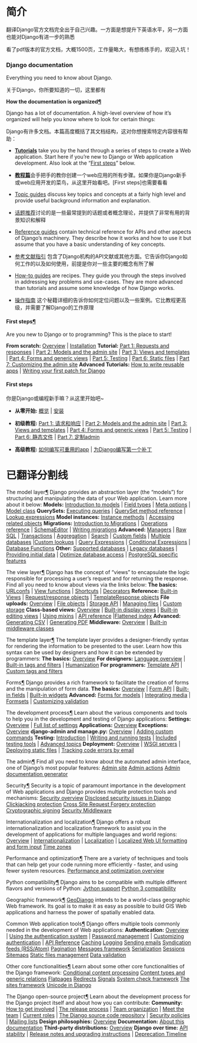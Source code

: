 # 简介

翻译Django官方文档完全出于自己兴趣。一方面是想提升下英语水平，另一方面也能对Django有进一步的熟悉

看了pdf版本的官方文档，大概1500页，工作量略大，有想练练手的，欢迎入坑！

### **Django documentation**

Everything you need to know about Django.

关于Django，你所要知道的一切，这里都有

**How the documentation is organized[¶](https://docs.djangoproject.com/en/1.10/#how-the-documentation-is-organized)**

Django has a lot of documentation. A high-level overview of how it’s organized will help you know where to look for certain things:

Django有许多文档。本篇高度概括了其文档结构，这对你想搜索特定内容很有帮助：

+ [**Tutorials**](https://docs.djangoproject.com/en/1.10/intro/) take you by the hand through a series of steps to create a Web application. Start here if you’re new to Django or Web application development. Also look at the “[First steps](https://docs.djangoproject.com/en/1.10/#index-first-steps)” below.

+ [**教程篇**]((https://docs.djangoproject.com/en/1.10/intro/) )会手把手的教你创建一个web应用的所有步骤。如果你是Django新手或web应用开发的菜鸟，从这里开始看吧。[First steps]也需要看看

+ [Topic guides](https://docs.djangoproject.com/en/1.10/topics/) discuss key topics and concepts at a fairly high level and provide useful background information and explanation.

+ [话题推荐](https://docs.djangoproject.com/en/1.10/topics/)讨论的是一些最常提到的话题或者概念理论，并提供了非常有用的背景知识和解释

+ [Reference guides](https://docs.djangoproject.com/en/1.10/ref/) contain technical reference for APIs and other aspects of Django’s machinery. They describe how it works and how to use it but assume that you have a basic understanding of key concepts.

+ [参考文献指引](https://docs.djangoproject.com/en/1.10/ref/) 包含了Django机构的API文献或其他方面。它告诉你Django如何工作的以及如何使用，前提是你对一些主要的概念有所了解

+ [How-to guides](https://docs.djangoproject.com/en/1.10/howto/) are recipes. They guide you through the steps involved in addressing key problems and use-cases. They are more advanced than tutorials and assume some knowledge of how Django works.

+ [操作指南](https://docs.djangoproject.com/en/1.10/howto/) 这个秘籍详细的告诉你如何定位问题以及一些案例。它比教程更高级，并需要了解Django的工作原理

#### **First steps**[¶](https://docs.djangoproject.com/en/1.10/#first-steps)

Are you new to Django or to programming? This is the place to start!

**From scratch:** [Overview](https://docs.djangoproject.com/en/1.10/intro/overview/) | [Installation](https://docs.djangoproject.com/en/1.10/intro/install/)
**Tutorial:** [Part 1: Requests and responses](https://docs.djangoproject.com/en/1.10/intro/tutorial01/) | [Part 2: Models and the admin site](https://docs.djangoproject.com/en/1.10/intro/tutorial02/) | [Part 3: Views and templates](https://docs.djangoproject.com/en/1.10/intro/tutorial03/) | [Part 4: Forms and generic views](https://docs.djangoproject.com/en/1.10/intro/tutorial04/) | [Part 5: Testing](https://docs.djangoproject.com/en/1.10/intro/tutorial05/) | [Part 6: Static files](https://docs.djangoproject.com/en/1.10/intro/tutorial06/) | [Part 7: Customizing the admin site](https://docs.djangoproject.com/en/1.10/intro/tutorial07/)
**Advanced Tutorials:** [How to write reusable apps](https://docs.djangoproject.com/en/1.10/intro/reusable-apps/) | [Writing your first patch for Django](https://docs.djangoproject.com/en/1.10/intro/contributing/)

#### **First steps**

你是Django或编程新手嘛？从这里开始吧~

+ **从零开始:** [概览](https://run-noob.gitbooks.io/django1-10/content/%E6%96%B0%E6%89%8B%E5%85%A5%E9%97%A8/%E6%A6%82%E8%A7%88.html) | [安装](https://run-noob.gitbooks.io/django1-10/content/%E6%96%B0%E6%89%8B%E5%85%A5%E9%97%A8/%E5%AE%89%E8%A3%85.html)

+ **初级教程:** [Part 1: 请求和响应](https://run-noob.gitbooks.io/django1-10/content/%E6%96%B0%E6%89%8B%E5%85%A5%E9%97%A8/%E7%AC%AC%E4%B8%80%E9%83%A8%E5%88%86%EF%BC%9A%E6%A8%A1%E5%9E%8B.html) | [Part 2: Models and the admin site](https://run-noob.gitbooks.io/django1-10/content/%E6%96%B0%E6%89%8B%E5%85%A5%E9%97%A8/%E7%AC%AC%E4%BA%8C%E9%83%A8%E5%88%86%EF%BC%9Amodels%E5%92%8Cadmin.html) | [Part 3: Views and templates](https://run-noob.gitbooks.io/django1-10/content/%E6%96%B0%E6%89%8B%E5%85%A5%E9%97%A8/%E7%AC%AC%E4%B8%89%E9%83%A8%E5%88%86%EF%BC%9Aviews%E5%92%8Ctemplate.html) | [Part 4: Forms and generic views](https://run-noob.gitbooks.io/django1-10/content/%E6%96%B0%E6%89%8B%E5%85%A5%E9%97%A8/%E7%AC%AC%E5%9B%9B%E9%83%A8%E5%88%86%EF%BC%9AForms%E5%92%8Cgeneric%20views.html) | [Part 5: Testing](https://run-noob.gitbooks.io/django1-10/content/%E6%96%B0%E6%89%8B%E5%85%A5%E9%97%A8/%E7%AC%AC%E4%BA%94%E9%83%A8%E5%88%86%EF%BC%9ATesting.html) | [Part 6: 静态文件](https://run-noob.gitbooks.io/django1-10/content/%E6%96%B0%E6%89%8B%E5%85%A5%E9%97%A8/%E7%AC%AC%E5%85%AD%E9%83%A8%E5%88%86%EF%BC%9A%E9%9D%99%E6%80%81%E6%96%87%E4%BB%B6.html) | [Part 7: 定制admin](https://run-noob.gitbooks.io/django1-10/content/%E6%96%B0%E6%89%8B%E5%85%A5%E9%97%A8/%E7%AC%AC%E4%B8%83%E9%83%A8%E5%88%86%EF%BC%9A%E5%AE%9A%E5%88%B6admin.html)
+ **高级教程:** [如何编写可重用的app](https://run-noob.gitbooks.io/django1-10/content/%E6%96%B0%E6%89%8B%E5%85%A5%E9%97%A8/%E7%BC%96%E5%86%99%E5%8F%AF%E5%AE%89%E8%A3%85%E7%9A%84%E5%BA%94%E7%94%A8.html) | [为Django编写第一个补丁](https://run-noob.gitbooks.io/django1-10/content/%E6%96%B0%E6%89%8B%E5%85%A5%E9%97%A8/%E5%A6%82%E4%BD%95%E4%B8%BADjango%E7%BC%96%E5%86%99%E8%A1%A5%E4%B8%81.html)



# **已翻译分割线**


The model layer[¶](https://docs.djangoproject.com/en/1.10/#the-model-layer)
Django provides an abstraction layer (the “models”) for structuring and manipulating the data of your Web application. Learn more about it below:
**Models:** [Introduction to models](https://docs.djangoproject.com/en/1.10/topics/db/models/) | [Field types](https://docs.djangoproject.com/en/1.10/ref/models/fields/) | [Meta options](https://docs.djangoproject.com/en/1.10/ref/models/options/) | [Model class](https://docs.djangoproject.com/en/1.10/ref/models/class/)
**QuerySets:** [Executing queries](https://docs.djangoproject.com/en/1.10/topics/db/queries/) | [QuerySet method reference](https://docs.djangoproject.com/en/1.10/ref/models/querysets/) | [Lookup expressions](https://docs.djangoproject.com/en/1.10/ref/models/lookups/)
**Model instances:** [Instance methods](https://docs.djangoproject.com/en/1.10/ref/models/instances/) | [Accessing related objects](https://docs.djangoproject.com/en/1.10/ref/models/relations/)
**Migrations:** [Introduction to Migrations](https://docs.djangoproject.com/en/1.10/topics/migrations/) | [Operations reference](https://docs.djangoproject.com/en/1.10/ref/migration-operations/) | [SchemaEditor](https://docs.djangoproject.com/en/1.10/ref/schema-editor/) | [Writing migrations](https://docs.djangoproject.com/en/1.10/howto/writing-migrations/)
**Advanced:** [Managers](https://docs.djangoproject.com/en/1.10/topics/db/managers/) | [Raw SQL](https://docs.djangoproject.com/en/1.10/topics/db/sql/) | [Transactions](https://docs.djangoproject.com/en/1.10/topics/db/transactions/) | [Aggregation](https://docs.djangoproject.com/en/1.10/topics/db/aggregation/) | [Search](https://docs.djangoproject.com/en/1.10/topics/db/search/) | [Custom fields](https://docs.djangoproject.com/en/1.10/howto/custom-model-fields/) | [Multiple databases](https://docs.djangoproject.com/en/1.10/topics/db/multi-db/) |[Custom lookups](https://docs.djangoproject.com/en/1.10/howto/custom-lookups/) | [Query Expressions](https://docs.djangoproject.com/en/1.10/ref/models/expressions/) | [Conditional Expressions](https://docs.djangoproject.com/en/1.10/ref/models/conditional-expressions/) | [Database Functions](https://docs.djangoproject.com/en/1.10/ref/models/database-functions/)
**Other:** [Supported databases](https://docs.djangoproject.com/en/1.10/ref/databases/) | [Legacy databases](https://docs.djangoproject.com/en/1.10/howto/legacy-databases/) | [Providing initial data](https://docs.djangoproject.com/en/1.10/howto/initial-data/) | [Optimize database access](https://docs.djangoproject.com/en/1.10/topics/db/optimization/) | [PostgreSQL specific features](https://docs.djangoproject.com/en/1.10/ref/contrib/postgres/)

The view layer[¶](https://docs.djangoproject.com/en/1.10/#the-view-layer)
Django has the concept of “views” to encapsulate the logic responsible for processing a user’s request and for returning the response. Find all you need to know about views via the links below:
**The basics:** [URLconfs](https://docs.djangoproject.com/en/1.10/topics/http/urls/) | [View functions](https://docs.djangoproject.com/en/1.10/topics/http/views/) | [Shortcuts](https://docs.djangoproject.com/en/1.10/topics/http/shortcuts/) | [Decorators](https://docs.djangoproject.com/en/1.10/topics/http/decorators/)
**Reference:** [Built-in Views](https://docs.djangoproject.com/en/1.10/ref/views/) | [Request/response objects](https://docs.djangoproject.com/en/1.10/ref/request-response/) | [TemplateResponse objects](https://docs.djangoproject.com/en/1.10/ref/template-response/)
**File uploads:** [Overview](https://docs.djangoproject.com/en/1.10/topics/http/file-uploads/) | [File objects](https://docs.djangoproject.com/en/1.10/ref/files/file/) | [Storage API](https://docs.djangoproject.com/en/1.10/ref/files/storage/) | [Managing files](https://docs.djangoproject.com/en/1.10/topics/files/) | [Custom storage](https://docs.djangoproject.com/en/1.10/howto/custom-file-storage/)
**Class-based views:** [Overview](https://docs.djangoproject.com/en/1.10/topics/class-based-views/) | [Built-in display views](https://docs.djangoproject.com/en/1.10/topics/class-based-views/generic-display/) | [Built-in editing views](https://docs.djangoproject.com/en/1.10/topics/class-based-views/generic-editing/) | [Using mixins](https://docs.djangoproject.com/en/1.10/topics/class-based-views/mixins/) | [API reference](https://docs.djangoproject.com/en/1.10/ref/class-based-views/) |[Flattened index](https://docs.djangoproject.com/en/1.10/ref/class-based-views/flattened-index/)
**Advanced:** [Generating CSV](https://docs.djangoproject.com/en/1.10/howto/outputting-csv/) | [Generating PDF](https://docs.djangoproject.com/en/1.10/howto/outputting-pdf/)
**Middleware:** [Overview](https://docs.djangoproject.com/en/1.10/topics/http/middleware/) | [Built-in middleware classes](https://docs.djangoproject.com/en/1.10/ref/middleware/)

The template layer[¶](https://docs.djangoproject.com/en/1.10/#the-template-layer)
The template layer provides a designer-friendly syntax for rendering the information to be presented to the user. Learn how this syntax can be used by designers and how it can be extended by programmers:
**The basics:** [Overview](https://docs.djangoproject.com/en/1.10/topics/templates/)
**For designers:** [Language overview](https://docs.djangoproject.com/en/1.10/ref/templates/language/) | [Built-in tags and filters](https://docs.djangoproject.com/en/1.10/ref/templates/builtins/) | [Humanization](https://docs.djangoproject.com/en/1.10/ref/contrib/humanize/)
**For programmers:** [Template API](https://docs.djangoproject.com/en/1.10/ref/templates/api/) | [Custom tags and filters](https://docs.djangoproject.com/en/1.10/howto/custom-template-tags/)

Forms[¶](https://docs.djangoproject.com/en/1.10/#forms)
Django provides a rich framework to facilitate the creation of forms and the manipulation of form data.
**The basics:** [Overview](https://docs.djangoproject.com/en/1.10/topics/forms/) | [Form API](https://docs.djangoproject.com/en/1.10/ref/forms/api/) | [Built-in fields](https://docs.djangoproject.com/en/1.10/ref/forms/fields/) | [Built-in widgets](https://docs.djangoproject.com/en/1.10/ref/forms/widgets/)
**Advanced:** [Forms for models](https://docs.djangoproject.com/en/1.10/topics/forms/modelforms/) | [Integrating media](https://docs.djangoproject.com/en/1.10/topics/forms/media/) | [Formsets](https://docs.djangoproject.com/en/1.10/topics/forms/formsets/) | [Customizing validation](https://docs.djangoproject.com/en/1.10/ref/forms/validation/)

The development process[¶](https://docs.djangoproject.com/en/1.10/#the-development-process)
Learn about the various components and tools to help you in the development and testing of Django applications:
**Settings:** [Overview](https://docs.djangoproject.com/en/1.10/topics/settings/) | [Full list of settings](https://docs.djangoproject.com/en/1.10/ref/settings/)
**Applications:** [Overview](https://docs.djangoproject.com/en/1.10/ref/applications/)
**Exceptions:** [Overview](https://docs.djangoproject.com/en/1.10/ref/exceptions/)
**django-admin and manage.py:** [Overview](https://docs.djangoproject.com/en/1.10/ref/django-admin/) | [Adding custom commands](https://docs.djangoproject.com/en/1.10/howto/custom-management-commands/)
**Testing:** [Introduction](https://docs.djangoproject.com/en/1.10/topics/testing/) | [Writing and running tests](https://docs.djangoproject.com/en/1.10/topics/testing/overview/) | [Included testing tools](https://docs.djangoproject.com/en/1.10/topics/testing/tools/) | [Advanced topics](https://docs.djangoproject.com/en/1.10/topics/testing/advanced/)
**Deployment:** [Overview](https://docs.djangoproject.com/en/1.10/howto/deployment/) | [WSGI servers](https://docs.djangoproject.com/en/1.10/howto/deployment/wsgi/) | [Deploying static files](https://docs.djangoproject.com/en/1.10/howto/static-files/deployment/) | [Tracking code errors by email](https://docs.djangoproject.com/en/1.10/howto/error-reporting/)

The admin[¶](https://docs.djangoproject.com/en/1.10/#the-admin)
Find all you need to know about the automated admin interface, one of Django’s most popular features:
[Admin site](https://docs.djangoproject.com/en/1.10/ref/contrib/admin/)
[Admin actions](https://docs.djangoproject.com/en/1.10/ref/contrib/admin/actions/)
[Admin documentation generator](https://docs.djangoproject.com/en/1.10/ref/contrib/admin/admindocs/)

Security[¶](https://docs.djangoproject.com/en/1.10/#security)
Security is a topic of paramount importance in the development of Web applications and Django provides multiple protection tools and mechanisms:
[Security overview](https://docs.djangoproject.com/en/1.10/topics/security/)
[Disclosed security issues in Django](https://docs.djangoproject.com/en/1.10/releases/security/)
[Clickjacking protection](https://docs.djangoproject.com/en/1.10/ref/clickjacking/)
[Cross Site Request Forgery protection](https://docs.djangoproject.com/en/1.10/ref/csrf/)
[Cryptographic signing](https://docs.djangoproject.com/en/1.10/topics/signing/)
[Security Middleware](https://docs.djangoproject.com/en/1.10/ref/middleware/#security-middleware)

Internationalization and localization[¶](https://docs.djangoproject.com/en/1.10/#internationalization-and-localization)
Django offers a robust internationalization and localization framework to assist you in the development of applications for multiple languages and world regions:
[Overview](https://docs.djangoproject.com/en/1.10/topics/i18n/) | [Internationalization](https://docs.djangoproject.com/en/1.10/topics/i18n/translation/) | [Localization](https://docs.djangoproject.com/en/1.10/topics/i18n/translation/#how-to-create-language-files) | [Localized Web UI formatting and form input](https://docs.djangoproject.com/en/1.10/topics/i18n/formatting/)
[Time zones](https://docs.djangoproject.com/en/1.10/topics/i18n/timezones/)

Performance and optimization[¶](https://docs.djangoproject.com/en/1.10/#performance-and-optimization)
There are a variety of techniques and tools that can help get your code running more efficiently - faster, and using fewer system resources.
[Performance and optimization overview](https://docs.djangoproject.com/en/1.10/topics/performance/)

Python compatibility[¶](https://docs.djangoproject.com/en/1.10/#python-compatibility)
Django aims to be compatible with multiple different flavors and versions of Python:
[Jython support](https://docs.djangoproject.com/en/1.10/howto/jython/)
[Python 3 compatibility](https://docs.djangoproject.com/en/1.10/topics/python3/)

Geographic framework[¶](https://docs.djangoproject.com/en/1.10/#geographic-framework)
[GeoDjango](https://docs.djangoproject.com/en/1.10/ref/contrib/gis/) intends to be a world-class geographic Web framework. Its goal is to make it as easy as possible to build GIS Web applications and harness the power of spatially enabled data.

Common Web application tools[¶](https://docs.djangoproject.com/en/1.10/#common-web-application-tools)
Django offers multiple tools commonly needed in the development of Web applications:
**Authentication:** [Overview](https://docs.djangoproject.com/en/1.10/topics/auth/) | [Using the authentication system](https://docs.djangoproject.com/en/1.10/topics/auth/default/) | [Password management](https://docs.djangoproject.com/en/1.10/topics/auth/passwords/) | [Customizing authentication](https://docs.djangoproject.com/en/1.10/topics/auth/customizing/) | [API Reference](https://docs.djangoproject.com/en/1.10/ref/contrib/auth/)
[Caching](https://docs.djangoproject.com/en/1.10/topics/cache/)
[Logging](https://docs.djangoproject.com/en/1.10/topics/logging/)
[Sending emails](https://docs.djangoproject.com/en/1.10/topics/email/)
[Syndication feeds (RSS/Atom)](https://docs.djangoproject.com/en/1.10/ref/contrib/syndication/)
[Pagination](https://docs.djangoproject.com/en/1.10/topics/pagination/)
[Messages framework](https://docs.djangoproject.com/en/1.10/ref/contrib/messages/)
[Serialization](https://docs.djangoproject.com/en/1.10/topics/serialization/)
[Sessions](https://docs.djangoproject.com/en/1.10/topics/http/sessions/)
[Sitemaps](https://docs.djangoproject.com/en/1.10/ref/contrib/sitemaps/)
[Static files management](https://docs.djangoproject.com/en/1.10/ref/contrib/staticfiles/)
[Data validation](https://docs.djangoproject.com/en/1.10/ref/validators/)

Other core functionalities[¶](https://docs.djangoproject.com/en/1.10/#other-core-functionalities)
Learn about some other core functionalities of the Django framework:
[Conditional content processing](https://docs.djangoproject.com/en/1.10/topics/conditional-view-processing/)
[Content types and generic relations](https://docs.djangoproject.com/en/1.10/ref/contrib/contenttypes/)
[Flatpages](https://docs.djangoproject.com/en/1.10/ref/contrib/flatpages/)
[Redirects](https://docs.djangoproject.com/en/1.10/ref/contrib/redirects/)
[Signals](https://docs.djangoproject.com/en/1.10/topics/signals/)
[System check framework](https://docs.djangoproject.com/en/1.10/topics/checks/)
[The sites framework](https://docs.djangoproject.com/en/1.10/ref/contrib/sites/)
[Unicode in Django](https://docs.djangoproject.com/en/1.10/ref/unicode/)

The Django open-source project[¶](https://docs.djangoproject.com/en/1.10/#the-django-open-source-project)
Learn about the development process for the Django project itself and about how you can contribute:
**Community:** [How to get involved](https://docs.djangoproject.com/en/1.10/internals/contributing/) | [The release process](https://docs.djangoproject.com/en/1.10/internals/release-process/) | [Team organization](https://docs.djangoproject.com/en/1.10/internals/organization/) | [Meet the team](https://docs.djangoproject.com/en/1.10/internals/team/) | [Current roles](https://docs.djangoproject.com/en/1.10/internals/roles/) | [The Django source code repository](https://docs.djangoproject.com/en/1.10/internals/git/) | [Security policies](https://docs.djangoproject.com/en/1.10/internals/security/) | [Mailing lists](https://docs.djangoproject.com/en/1.10/internals/mailing-lists/)
**Design philosophies:** [Overview](https://docs.djangoproject.com/en/1.10/misc/design-philosophies/)
**Documentation:** [About this documentation](https://docs.djangoproject.com/en/1.10/internals/contributing/writing-documentation/)
**Third-party distributions:** [Overview](https://docs.djangoproject.com/en/1.10/misc/distributions/)
**Django over time:** [API stability](https://docs.djangoproject.com/en/1.10/misc/api-stability/) | [Release notes and upgrading instructions](https://docs.djangoproject.com/en/1.10/releases/) | [Deprecation Timeline](https://docs.djangoproject.com/en/1.10/internals/deprecation/)